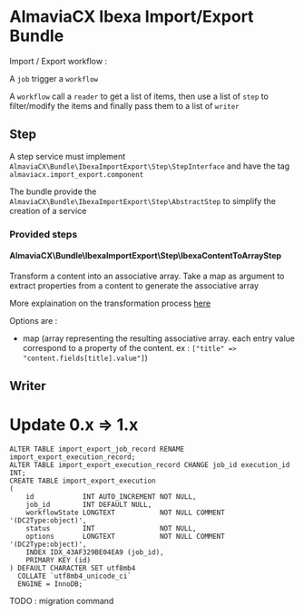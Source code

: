 # AlmaviaCX Ibexa Import/Export Bundle

Import / Export workflow :


A `job` trigger a `workflow`

A `workflow` call a `reader` to get a list of items, then use a list of `step` to filter/modify the items and finally pass them to a list of `writer`


## Step

A step service must implement `AlmaviaCX\Bundle\IbexaImportExport\Step\StepInterface` and have the tag `almaviacx.import_export.component`

The bundle provide the `AlmaviaCX\Bundle\IbexaImportExport\Step\AbstractStep` to simplify the creation of a service

### Provided steps

#### AlmaviaCX\Bundle\IbexaImportExport\Step\IbexaContentToArrayStep

Transform a content into an associative array. Take a map as argument to extract properties from a content to generate the associative array

More explaination on the transformation process [here](./doc/ibexa_content_to_array_step.md)

Options are :
- map (array representing the resulting associative array. each entry value correspond to a property of the content. ex : `["title" => "content.fields[title].value"]`)

## Writer

# Update 0.x => 1.x

```mysql
ALTER TABLE import_export_job_record RENAME import_export_execution_record;
ALTER TABLE import_export_execution_record CHANGE job_id execution_id INT;
CREATE TABLE import_export_execution
(
    id            INT AUTO_INCREMENT NOT NULL,
    job_id        INT DEFAULT NULL,
    workflowState LONGTEXT           NOT NULL COMMENT '(DC2Type:object)',
    status        INT                NOT NULL,
    options       LONGTEXT           NOT NULL COMMENT '(DC2Type:object)',
    INDEX IDX_43AF329BE04EA9 (job_id),
    PRIMARY KEY (id)
) DEFAULT CHARACTER SET utf8mb4
  COLLATE `utf8mb4_unicode_ci`
  ENGINE = InnoDB;

```
TODO : migration command
